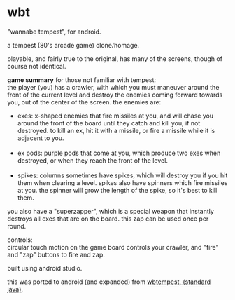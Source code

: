 wbt
===

"wannabe tempest", for android.

a tempest (80's arcade game) clone/homage.

playable, and fairly true to the original, has many of the screens, though of course not identical.


<strong>game summary</strong> for those not familiar with tempest:<br/>
the player (you) has a crawler, with which you must maneuver around the front of the current level and destroy the enemies coming forward towards you, out of the center of the screen.  the enemies are:<br/>
<ul>
<li>exes: x-shaped enemies that fire missiles at you, and will chase you around the front of the board until they catch and kill you, if not destroyed.  to kill an ex, hit it with a missile, or fire a missile while it is adjacent to you.</li><br/>
<li>ex pods: purple pods that come at you, which produce two exes when destroyed, or when they reach the front of the level.</li><br/>
<li>spikes: columns sometimes have spikes, which will destroy you if you hit them when clearing a level.  spikes also have spinners which fire missiles at you.  the spinner will grow the length of the spike, so it's best to kill them.</li>
</ul>

you also have a "superzapper", which is a special weapon that instantly destroys all exes that are on the board. this zap can be used once per round. 

controls:<br/>
circular touch motion on the game board controls your crawler, and "fire" and "zap" buttons to fire and zap.

built using android studio.

this was ported to android (and expanded) from <a href="https://github.com/awlzac/wbt">wbtempest, (standard java)</a>.
